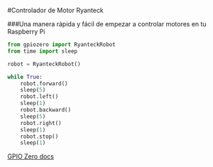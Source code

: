 <!--
---
name: RTK Controlador de Motor
class: board
type: todas
formfactor: Otro
manufacturer: Ryanteck
description: Controlador de motores rápido con guía de inicio
url: https://ryanteck.uk/add-ons/6-ryanteck-rpi-motor-controller-board-0635648607160.html
buy: https://ryanteck.uk/add-ons/6-ryanteck-rpi-motor-controller-board-0635648607160.html
image: 'rtk-000-001.png'
pincount: 26
eeprom: no
pin:
  '11':
    name: Motor 1 A
    direction: salida
    active: alto (encendido)
  '12':
    name: Motor 1 B
    direction: salida
    active: alto (encendido)
  '15':
    name: Motor 2 A
    direction: salida
    active: alto (encendido)
  '16':
    name: Motor 2 B
    direction: salida
    active: alto (encendido)
-->
#Controlador de Motor Ryanteck

###Una manera rápida y fácil de empezar a controlar motores en tu Raspberry Pi

```python
from gpiozero import RyanteckRobot
from time import sleep

robot = RyanteckRobot()

while True:
    robot.forward()
    sleep(5)
    robot.left()
    sleep(1)
    robot.backward()
    sleep(5)
    robot.right()
    sleep(1)
    robot.stop()
    sleep(1)
```

[GPIO Zero docs](http://gpiozero.readthedocs.io/en/v1.3.1/api_boards.html#ryanteck-mcb-robot)
